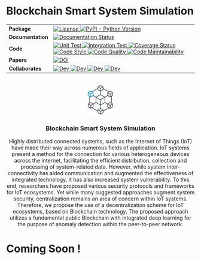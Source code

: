 # Blockchain Smart System Simulation


<div id="top"></div>
<!--
*** Thanks for checking out the Best-README-Template. If you have a suggestion
*** that would make this better, please fork the repo and create a pull request
*** or simply open an issue with the tag "enhancement".
*** Don't forget to give the project a star!
*** Thanks again! Now go create something AMAZING! :D
-->



<!-- PROJECT SHIELDS -->
<!--
*** I'm using markdown "reference style" links for readability.
*** Reference links are enclosed in brackets [ ] instead of parentheses ( ).
*** See the bottom of this document for the declaration of the reference variables
*** for contributors-url, forks-url, etc. This is an optional, concise syntax you may use.
*** https://www.markdownguide.org/basic-syntax/#reference-style-links

[![Contributors][contributors-shield]][contributors-url]
[![Forks][forks-shield]][forks-url]
[![Stargazers][stars-shield]][stars-url]
[![Issues][issues-shield]][issues-url]
[![MIT License][license-shield]][license-url]
[![LinkedIn][linkedin-shield]][linkedin-url]-->

<table align="center">
  <tr>
    <td>
      <b>Package</b>
    </td>
    <td>
      <a href="https://opensource.org/licenses/MIT">
      <img src="https://img.shields.io/badge/License-MIT-blue.svg" alt="License">
      </a>
      <!--<a href="https://pypi.python.org/pypi/DeepReg/">
      <img src="https://img.shields.io/pypi/v/deepreg.svg" alt="PyPI Version">
      </a>--->
      <a href="https://pypi.python.org/pypi/DeepReg/">
      <img alt="PyPI - Python Version" src="https://img.shields.io/pypi/pyversions/deepreg">
      </a>
      <!--<a href="https://pepy.tech/project/deepreg">
      <img src="https://static.pepy.tech/personalized-badge/deepreg?period=total&units=none&left_color=grey&right_color=orange&left_text=Downloads"
        alt="PyPI downloads"> --->
      </a>
    </td>
  </tr>
  <tr>
    <td>
      <b>Documentation</b>
    </td>
    <td>
      <a href="https://deepreg.readthedocs.io/en/latest/?badge=latest">
      <img src="https://readthedocs.org/projects/deepreg/badge/?version=latest" alt="Documentation Status">
      </a>
    </td>
  </tr>
  <tr>
    <td>
      <b>Code</b>
    </td>
    <td>
      <a href="https://github.com/DeepRegNet/DeepReg/actions?query=workflow%3A%22Unit+Test%22">
      <img src="https://github.com/deepregnet/deepreg/workflows/Unit%20Test/badge.svg?branch=main" alt="Unit Test">
      </a>
      <a href="https://github.com/DeepRegNet/DeepReg/actions?query=workflow%3A%22Integration+Test%22">
      <img src="https://github.com/deepregnet/deepreg/workflows/Integration%20Test/badge.svg?branch=main" alt="Integration Test">
      </a>
      <a href="https://codecov.io/github/DeepRegNet/DeepReg">
      <img src="https://codecov.io/gh/DeepRegNet/DeepReg/branch/main/graph/badge.svg" alt="Coverage Status">
      </a>
      <a href="https://github.com/psf/black">
      <img src="https://img.shields.io/badge/code%20style-black-000000.svg" alt="Code Style">
      </a>
      <a href="https://scrutinizer-ci.com/g/DeepRegNet/DeepReg/">
      <img src="https://scrutinizer-ci.com/g/DeepRegNet/DeepReg/badges/quality-score.png" alt="Code Quality">
      </a>
      <a href="https://codeclimate.com/github/DeepRegNet/DeepReg/maintainability">
      <img src="https://api.codeclimate.com/v1/badges/65245e28aa8f2cd7c6b6/maintainability" alt="Code Maintainability">
      </a>
    </td>
  </tr>
  <tr>
    <td>
      <b>Papers</b>
    </td>
    <td>
      <!--<a href="https://joss.theoj.org/papers/7e6de472bc82a70d7618e23f618960b3"><img
        src="https://joss.theoj.org/papers/7e6de472bc82a70d7618e23f618960b3/status.svg"
        alt="JOSS Paper"></a>
      <a href="https://zenodo.org/badge/latestdoi/269365590"><img src="https://zenodo.org/badge/269365590.svg"
        alt="DOI"></a>-->
        <a href="https://spie.org/defense-commercial-sensing/presentation/A-deep-blockchain-strategy-for-secure-IoT-networks/12117-18"><img src="https://spie.org/Images/Graphics/ConferenceLogo/dcs.svg"
        alt="DOI"></a>
    </td>
  </tr>
  <tr>
    <td>
      <b>Collaborates</b>
    </td>
    <td>
      <a href="https://https://github.com/nalsadi">
      <img src="https://img.shields.io/badge/Github-Naseem%20Alsadi-blue" alt="Dev">
      </a>
      <a href="https://https://github.com/nalsadi">
      <img src="https://img.shields.io/badge/Github-Andrew%20Gadsden-blue" alt="Dev">
      </a>
      <a href="https://github.com/jwyawney">
      <img src="https://img.shields.io/badge/Github-John%20Yawney-blue" alt="Dev">
      </a>
      <a href="https://github.com/Stephan543">
      <img src="https://img.shields.io/badge/Github-Stephan%20Iskander-blue" alt="Dev">
      </a>
    </td>
  </tr>
</table>

<!-- PROJECT LOGO -->
<br />
<div align="center">
  <a href="https://github.com/nalsadi/BC-IoT">
    <img src="images/logo.png" alt="Logo" width="80" height="80">
  </a>

<h3 align="center">Blockchain Smart System Simulation</h3>

  <p align="center">
    Highly distributed connected systems, such as the Internet of Things (IoT) have made their way across numerous fields of application. IoT systems present a method for the connection for various heterogeneous devices across the internet, facilitating the efficient distribution, collection and processing of system-related data. However, while system inter-connectivity has aided communication and augmented the effectiveness of integrated technology, it has also increased system vulnerability. To this end, researchers have proposed various security protocols and frameworks for IoT ecosystems. Yet while many suggested approaches augment system security, centralization remains an area of concern within IoT systems. Therefore, we propose the use of a decentralization scheme for IoT ecosystems, based on Blockchain technology. The proposed approach utilizes a fundamental public Blockchain with integrated deep learning for the purpose of anomaly detection within the peer-to-peer network.
    <br />

  </p>
</div>


# Coming Soon !

